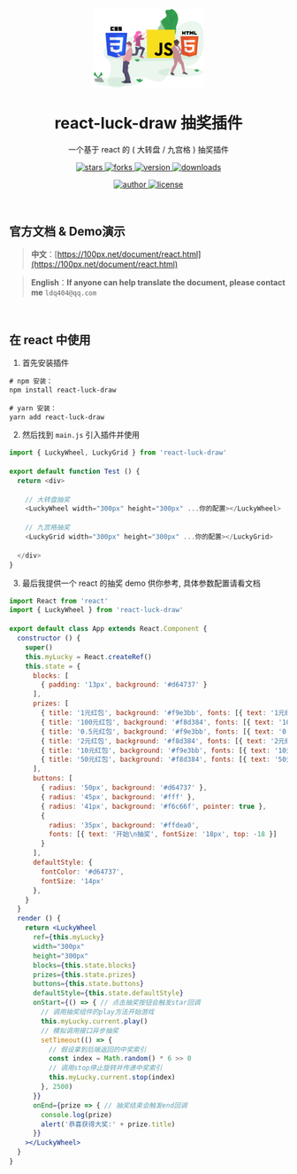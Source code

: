 <div align="center">
  <img src="https://raw.githubusercontent.com/LuckDraw/lucky-canvas/master/web.svg" width="200" alt="logo" />
  <h1>react-luck-draw 抽奖插件</h1>
  <p>一个基于 react 的 ( 大转盘 / 九宫格 ) 抽奖插件</p>
  <p>
    <a href="https://github.com/LuckDraw/react-luck-draw/stargazers" target="_black">
      <img src="https://img.shields.io/github/stars/buuing/react-luck-draw?color=%23ffca28&logo=github&style=flat-square" alt="stars" />
    </a>
    <a href="https://github.com/LuckDraw/react-luck-draw/network/members" target="_black">
      <img src="https://img.shields.io/github/forks/buuing/react-luck-draw?color=%23ffca28&logo=github&style=flat-square" alt="forks" />
    </a>
    <a href="https://www.npmjs.com/package/react-luck-draw" target="_black">
      <img src="https://img.shields.io/github/package-json/v/LuckDraw/react-luck-draw?color=%23ffca28&logo=npm&style=flat-square" alt="version" />
    </a>
    <a href="https://www.npmjs.com/package/react-luck-draw" target="_black">
      <img src="https://img.shields.io/npm/dm/react-luck-draw?color=%23ffca28&logo=npm&style=flat-square" alt="downloads" />
    </a>
  </p>
  <p>
    <a href="https://github.com/buuing" target="_black">
      <img src="https://img.shields.io/badge/Author-%20buuing%20-7289da.svg?&logo=github&style=flat-square" alt="author" />
    </a>
    <a href="https://github.com/LuckDraw/react-luck-draw/blob/master/LICENSE" target="_black">
      <img src="https://img.shields.io/github/license/buuing/react-luck-draw?color=%232DCE89&logo=github&style=flat-square" alt="license" />
    </a>
  </p>
</div>

<br />

## 官方文档 & Demo演示

> **中文**：[https://100px.net/document/react.html](https://100px.net/document/react.html)  

> **English**：**If anyone can help translate the document, please contact me** `ldq404@qq.com`

<br />

## 在 react 中使用

1. 首先安装插件

```shell
# npm 安装：
npm install react-luck-draw

# yarn 安装：
yarn add react-luck-draw
```

2. 然后找到 `main.js` 引入插件并使用

```js
import { LuckyWheel, LuckyGrid } from 'react-luck-draw'

export default function Test () {
  return <div>

    // 大转盘抽奖
    <LuckyWheel width="300px" height="300px" ...你的配置></LuckyWheel>

    // 九宫格抽奖
    <LuckyGrid width="300px" height="300px" ...你的配置></LuckyGrid>

  </div>
}
```

3. 最后我提供一个 react 的抽奖 demo 供你参考, 具体参数配置请看文档

```jsx
import React from 'react'
import { LuckyWheel } from 'react-luck-draw'

export default class App extends React.Component {
  constructor () {
    super()
    this.myLucky = React.createRef()
    this.state = {
      blocks: [
        { padding: '13px', background: '#d64737' }
      ],
      prizes: [
        { title: '1元红包', background: '#f9e3bb', fonts: [{ text: '1元红包', top: '18%' }] },
        { title: '100元红包', background: '#f8d384', fonts: [{ text: '100元红包', top: '18%' }] },
        { title: '0.5元红包', background: '#f9e3bb', fonts: [{ text: '0.5元红包', top: '18%' }] },
        { title: '2元红包', background: '#f8d384', fonts: [{ text: '2元红包', top: '18%' }] },
        { title: '10元红包', background: '#f9e3bb', fonts: [{ text: '10元红包', top: '18%' }] },
        { title: '50元红包', background: '#f8d384', fonts: [{ text: '50元红包', top: '18%' }] },
      ],
      buttons: [
        { radius: '50px', background: '#d64737' },
        { radius: '45px', background: '#fff' },
        { radius: '41px', background: '#f6c66f', pointer: true },
        {
          radius: '35px', background: '#ffdea0',
          fonts: [{ text: '开始\n抽奖', fontSize: '18px', top: -18 }]
        }
      ],
      defaultStyle: {
        fontColor: '#d64737',
        fontSize: '14px'
      },
    }
  }
  render () {
    return <LuckyWheel
      ref={this.myLucky}
      width="300px"
      height="300px"
      blocks={this.state.blocks}
      prizes={this.state.prizes}
      buttons={this.state.buttons}
      defaultStyle={this.state.defaultStyle}
      onStart={() => { // 点击抽奖按钮会触发star回调
        // 调用抽奖组件的play方法开始游戏
        this.myLucky.current.play()
        // 模拟调用接口异步抽奖
        setTimeout(() => {
          // 假设拿到后端返回的中奖索引
          const index = Math.random() * 6 >> 0
          // 调用stop停止旋转并传递中奖索引
          this.myLucky.current.stop(index)
        }, 2500)
      }}
      onEnd={prize => { // 抽奖结束会触发end回调
        console.log(prize)
        alert('恭喜获得大奖:' + prize.title)
      }}
    ></LuckyWheel>
  }
}
```

<br />
